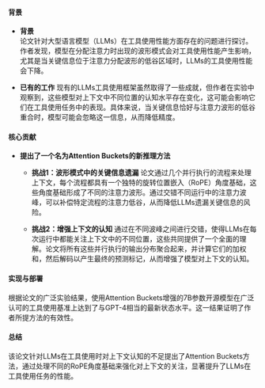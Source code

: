 #### 背景
- **背景**       
    论文针对大型语言模型（LLMs）在工具使用性能方面存在的问题进行探讨。作者发现，模型在分配注意力时出现的波形模式会对工具使用性能产生影响，尤其是当关键信息位于注意力分配波形的低谷区域时，LLMs的工具使用性能会下降。

- **已有的工作**
    现有的LLMs工具使用框架虽然取得了一些成就，但作者在实验中观察到，这些模型对上下文中不同位置的认知水平存在变化，这可能会影响它们在工具使用任务中的表现。具体来说，当关键信息恰好与注意力波形的低谷重合时，模型可能会忽略这一信息，从而降低精度。

#### 核心贡献
- **提出了一个名为Attention Buckets的新推理方法**
    - **挑战1：波形模式中的关键信息遗漏**
        论文通过几个并行执行的流程来处理上下文，每个流程都具有一个独特的旋转位置嵌入（RoPE）角度基础，这些角度基础形成了不同的注意力波形。通过交错不同运行中的注意力波峰，可以补偿特定流程的注意力低谷，从而降低LLMs遗漏关键信息的风险。

    - **挑战2：增强上下文的认知**
        通过在不同波峰之间进行交错，使得LLMs在每次运行中都能关注上下文中的不同位置，这些共同提供了一个全面的理解。论文将所有这些并行执行的输出分布聚合起来，并计算它们的加权和，然后解码以产生最终的预测标记，从而增强了模型对上下文的认知。

#### 实现与部署
根据论文的广泛实验结果，使用Attention Buckets增强的7B参数开源模型在广泛认可的工具使用基准上达到了与GPT-4相当的最新状态水平。这一结果证明了作者所提方法的有效性。

#### 总结
该论文针对LLMs在工具使用时对上下文认知的不足提出了Attention Buckets方法，通过处理不同的RoPE角度基础来强化对上下文的关注，显著提升了LLMs在工具使用任务的性能。